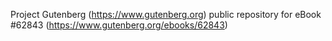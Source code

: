 Project Gutenberg (https://www.gutenberg.org) public repository for eBook #62843 (https://www.gutenberg.org/ebooks/62843)
